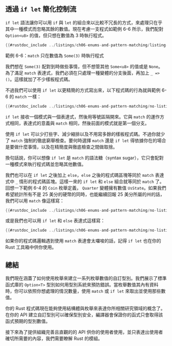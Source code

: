 ## 透過 `if let` 簡化控制流

`if let` 語法讓你可以用 `if` 與 `let` 的組合來以比較不冗長的方式，來處理只在乎其中一種模式而忽略其餘的數值。現在考慮一支程式如範例 6-6 所示，我們配對 `Option<u8>` 的值，但只想在數值為 3 時執行程式。

```rust
{{#rustdoc_include ../listings/ch06-enums-and-pattern-matching/listing-06-06/src/main.rs:here}}
```

<span class="caption">範例 6-6：`match` 只在數值為 `Some(3)` 時執行程式</span>

我們想在 `Some(3)` 配對到時做些事情，但不想管其他 `Some<u8>` 的值或是 `None`。為了滿足 `match` 表達式，我們必須在只處理一種變體的分支後面，再加上 `_ => ()`。這樣就加了不少樣板程式碼。

不過我們可以使用 `if let` 以更精簡的方式寫出來，以下程式碼的行為就與範例 6-6 的 `match` 一樣：

```rust
{{#rustdoc_include ../listings/ch06-enums-and-pattern-matching/no-listing-12-if-let/src/main.rs:here}}
```

`if let` 接收一個模式與一個表達式，然後用等號區隔開來。它與 `match` 的運作方式相同，表達式的意義與 `match` 相同，然後前面的模式就是第一個分支。

使用 `if let` 可以少打些字、減少縮排以及不用寫多餘的樣板程式碼。不過你就少了 `match` 強制的徹底窮舉檢查。要何時選擇 `match` 還是 `if let` 得依據你在的場合是要做什麼事情，以及在精簡度與徹底檢查之間做取捨。

換句話說，你可以想像 `if let` 是 `match` 的語法糖（syntax sugar），它只會配對一種模式來執行程式碼並忽略其他數值。

我們也可以在 `if let` 之後加上 `else`，`else` 之後的程式碼區塊等同於 `match` 表達式中 `_` 情形的程式碼區塊。這樣一來的 `if let` 和 `else` 組合就等同於 `match` 了。回想一下範例 6-4 的 `Coin` 枚舉定義， `Quarter` 變體擁有數值 `UsState`。如果我們希望統計所有不是 25 美分的硬幣的同時，也能繼續回報 25 美分所屬的州的話，我們可以用 `match` 像這樣寫：

```rust
{{#rustdoc_include ../listings/ch06-enums-and-pattern-matching/no-listing-13-count-and-announce-match/src/main.rs:here}}
```

或是我們也可以用 `if let` 和 `else` 表達式這樣寫：

```rust
{{#rustdoc_include ../listings/ch06-enums-and-pattern-matching/no-listing-14-count-and-announce-if-let-else/src/main.rs:here}}
```

如果你的程式碼邏輯遇到使用 `match` 表達會太囉唆的話，記得 `if let` 也在你的 Rust 工具箱中供你使用。

## 總結

我們現在涵蓋了如何使用枚舉來建立一系列枚舉數值的自訂型別。我們展示了標準函式庫的 `Option<T>` 型別如何用型別系統來預防錯誤。當枚舉數值其內有資料時，你可以依照你想處理的情況數量，使用 `match` 或 `if let` 來取出並使用那些數值。

你的 Rust 程式碼現在能夠使用結構體與枚舉來表達你所相關研究領域的概念了。在你的 API 建立自訂型別可以確保型別安全，編譯器會保證你的函式只會取得該函式預期的型別數值。

接下來為了提供組織完善且直觀的的 API 供你的使用者使用，並只表達出使用者確切所需要的內容，我們需要瞭解 Rust 的模組。
